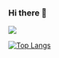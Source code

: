 ### Hi there 👋
<img src="https://capsule-render.vercel.app/api?type=soft&color=F8E2CF&height=100&section=header&text=enjoy !&fontSize=50" /> 

[![Top Langs](https://github-readme-stats.vercel.app/api/top-langs/?username=KMJbella&layout=compact)](https://github.com/anuraghazra/github-readme-stats)

